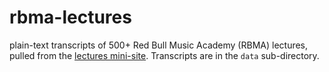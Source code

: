 # rbma-lectures

plain-text transcripts of 500+ Red Bull Music Academy (RBMA) lectures, pulled from the [lectures mini-site](https://www.redbullmusicacademy.com/lectures). Transcripts are in the `data` sub-directory.
